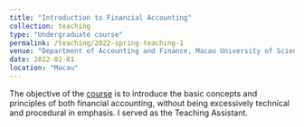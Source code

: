 ```yaml
---
title: "Introduction to Financial Accounting"
collection: teaching
type: "Undergraduate course"
permalink: /teaching/2022-spring-teaching-1
venue: "Department of Accounting and Finance, Macau University of Science and Technology"
date: 2022-02-01
location: "Macau"
---
```


The objective of the [course](https://msb.must.edu.mo/page/id-3506.html) is to introduce the basic concepts and principles of both financial accounting, without being excessively technical and procedural in emphasis. I served as the Teaching Assistant.
